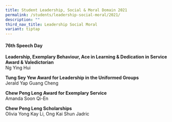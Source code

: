 ```yaml
---
title: Student Leadership, Social & Moral Domain 2021
permalink: /students/leadership-social-moral/2021/
description: ""
third_nav_title: Leadership Social Moral
variant: tiptap
---
```

<h4>76th Speech Day</h4><p><strong>Leadership, Exemplary Behaviour, Ace in Learning &amp; Dedication in Service Award &amp; Valedictorian</strong><br>Ng Ying Hui</p><p><strong>Tung Sey Yew Award for Leadership in the Uniformed Groups</strong><br>Jerald Yap Guang Cheng</p><p><strong>Chew Peng Leng Award for Exemplary Service</strong><br>Amanda Soon Qi-En</p><p><strong>Chew Peng Leng Scholarships</strong><br>Olivia Yong Kay Li, Ong Kai Shun Jadric</p>